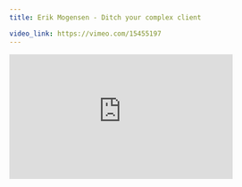 ```yaml
---
title: Erik Mogensen - Ditch your complex client

video_link: https://vimeo.com/15455197
---
```

<iframe src="https://player.vimeo.com/video/15455197?title=0&byline=0&portrait=0&badge=0&autopause=0&player_id=0" width="400" height="224" frameborder="0" title="Erik Mogensen - Ditch your complex client" webkitallowfullscreen mozallowfullscreen allowfullscreen></iframe>
